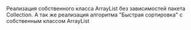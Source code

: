 Реализация собственного класса ArrayList без зависимостей пакета Collection.
А так же реализация алгоритма "Быстрая сортировка" с собственным классом ArrayList
